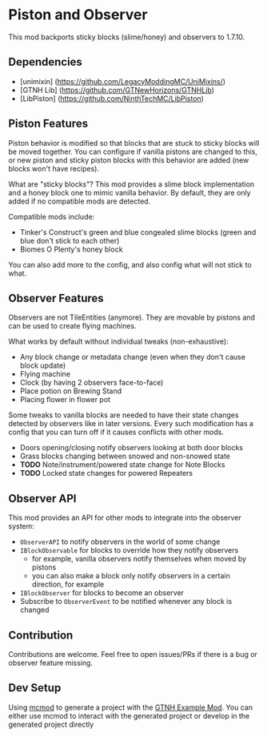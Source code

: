 # Piston and Observer

This mod backports sticky blocks (slime/honey) and observers to 1.7.10.

## Dependencies
- [unimixin] (https://github.com/LegacyModdingMC/UniMixins/)
- [GTNH Lib] (https://github.com/GTNewHorizons/GTNHLib)
- [LibPiston] (https://github.com/NinthTechMC/LibPiston)

## Piston Features
Piston behavior is modified so that blocks that are stuck to sticky blocks will be moved
together. You can configure if vanilla pistons are changed to this, or new piston and sticky piston
blocks with this behavior are added (new blocks won't have recipes).

What are "sticky blocks"? This mod provides a slime block implementation and a honey block one
to mimic vanilla behavior. By default, they are only added if no compatible mods are detected.

Compatible mods include:
- Tinker's Construct's green and blue congealed slime blocks (green and blue don't stick to each other)
- Biomes O Plenty's honey block

You can also add more to the config, and also config what will not stick to what.

## Observer Features
Observers are not TileEntities (anymore). They are movable by pistons and can be used to create flying machines.

What works by default without individual tweaks (non-exhaustive):
- Any block change or metadata change (even when they don't cause block update)
- Flying machine
- Clock (by having 2 observers face-to-face)
- Place potion on Brewing Stand
- Placing flower in flower pot

Some tweaks to vanilla blocks are needed to have their state changes detected by observers like
in later versions. Every such modification has a config that you can turn off if it causes conflicts
with other mods.

- Doors opening/closing notify observers looking at both door blocks
- Grass blocks changing between snowed and non-snowed state
- **TODO** Note/instrument/powered state change for Note Blocks
- **TODO** Locked state changes for powered Repeaters

## Observer API
This mod provides an API for other mods to integrate into the observer system:

- `ObserverAPI` to notify observers in the world of some change
- `IBlockObservable` for blocks to override how they notify observers
  - for example, vanilla observers notify themselves when moved by pistons
  - you can also make a block only notify observers in a certain direction, for example
- `IBlockObserver` for blocks to become an observer
- Subscribe to `ObserverEvent` to be notified whenever any block is changed
  
## Contribution
Contributions are welcome. Feel free to open issues/PRs if there is a bug or observer feature missing.

## Dev Setup
Using [mcmod](https://github.com/NinthTechMC/mcmod) to generate a project with the [GTNH Example Mod](https://github.com/GTNewHorizons/ExampleMod1.7.10).
You can either use mcmod to interact with the generated project or develop in the generated project directly
